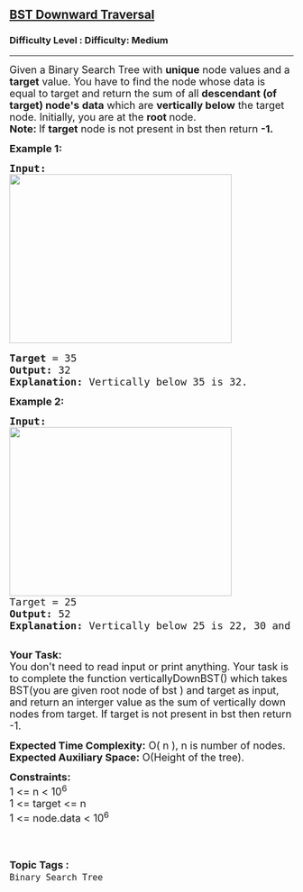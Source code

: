 <h2><a href="https://www.geeksforgeeks.org/problems/bst-downward-traversal--170646/1">BST Downward Traversal</a></h2><h3>Difficulty Level : Difficulty: Medium</h3><hr><div class="problems_problem_content__Xm_eO"><p><span style="font-size:18px">Given a Binary Search Tree with <strong>unique</strong> node values and a <strong>target</strong> value. You have to find the node whose data is equal to target and return the sum of all <strong>descendant (of target) node's</strong>&nbsp;<strong>data</strong> which are <strong>vertically below</strong> the target node. Initially, you are at the <strong>root </strong>node.<br>
<strong>Note: </strong>If <strong>target</strong> node is not present in bst then return <strong>-1.</strong></span></p>

<p><strong><span style="font-size:18px">Example 1:</span></strong></p>

<pre><span style="font-size:18px"><strong>Input:</strong></span>
<img alt="" src="https://media.geeksforgeeks.org/img-practice/BSTDownwardTraversal-1662975635.png" style="height:300px; width:394px">

<span style="font-size:18px"><strong>Target</strong> = 35
<strong>Output:</strong> 32
<strong>Explanation:</strong> Vertically below 35 is 32.</span>
</pre>

<p><strong><span style="font-size:18px">Example 2:</span></strong></p>

<pre><span style="font-size:18px"><strong>Input:
</strong></span><img alt="" src="https://media.geeksforgeeks.org/img-practice/BSTDownwardTraversal-1662975635.png" style="height:300px; width:394px">
<span style="font-size:18px">Target = 25
<strong>Output:</strong> 52
<strong>Explanation:</strong> Vertically below 25 is 22, 30 and their sum is 52.<strong>
</strong></span></pre>

<p><br>
<span style="font-size:18px"><strong>Your Task:</strong><br>
You don't need to read input or print anything. Your task is to complete the function verticallyDownBST() which takes BST(you are given root node of bst )&nbsp;and target&nbsp;as input, and return an interger value as the sum of vertically down nodes from target. If target is not present in bst then return -1.</span></p>

<p><span style="font-size:18px"><strong>Expected Time Complexity:</strong> O( n ), n is number of nodes.<br>
<strong>Expected Auxiliary Space:</strong> O(Height of the tree).</span></p>

<p><strong><span style="font-size:18px">Constraints:</span></strong><br>
<span style="font-size:18px">1 &lt;= n &lt;&nbsp;10<sup>6</sup><br>
1 &lt;= target &lt;= n<br>
1 &lt;= node.data&nbsp;&lt;&nbsp;10<sup>6</sup></span><br>
&nbsp;</p>
</div><br><p><span style=font-size:18px><strong>Topic Tags : </strong><br><code>Binary Search Tree</code>&nbsp;